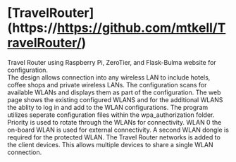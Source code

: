 # [TravelRouter] (https://https://github.com/mtkell/TravelRouter/)

Travel Router using Raspberry Pi, ZeroTier, and Flask-Bulma website for configuration.  
The design allows connection into any wireless LAN to include hotels, coffee shops and private wireless LANs.
The configuration scans for available WLANs and displays them as part of the configuration.  The web page shows
the existing configured WLANS and for the additional WLANS the ablity to log in and add to the WLAN configurations.
The program utilizes seperate configuration files within the wpa_authorization folder.  Priority is used to
rotate through the WLANs for connectivity.  WLAN 0 the on-board WLAN is used for external connectivity. 
A second WLAN dongle is required for the protected WLAN.  The Travel Router networks is added to the client
devices.  This allows multiple devices to share a single WLAN connection.  
